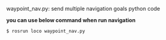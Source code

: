 

waypoint_nav.py: send multiple navigation goals python code </br>

**you can use below command when run navigation**
```
$ rosrun loco waypoint_nav.py
```

